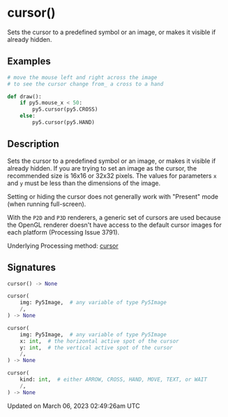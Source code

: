 # cursor()

Sets the cursor to a predefined symbol or an image, or makes it visible if already hidden.

## Examples

<div class="example-table">

<div class="example-row"><div class="example-cell-image">

</div><div class="example-cell-code">

```python
# move the mouse left and right across the image
# to see the cursor change from_ a cross to a hand

def draw():
    if py5.mouse_x < 50:
        py5.cursor(py5.CROSS)
    else:
        py5.cursor(py5.HAND)
```

</div></div>

</div>

## Description

Sets the cursor to a predefined symbol or an image, or makes it visible if already hidden. If you are trying to set an image as the cursor, the recommended size is 16x16 or 32x32 pixels. The values for parameters `x` and `y` must be less than the dimensions of the image.

Setting or hiding the cursor does not generally work with "Present" mode (when running full-screen).

With the `P2D` and `P3D` renderers, a generic set of cursors are used because the OpenGL renderer doesn't have access to the default cursor images for each platform (Processing Issue 3791).

Underlying Processing method: [cursor](https://processing.org/reference/cursor_.html)

## Signatures

```python
cursor() -> None

cursor(
    img: Py5Image,  # any variable of type Py5Image
    /,
) -> None

cursor(
    img: Py5Image,  # any variable of type Py5Image
    x: int,  # the horizontal active spot of the cursor
    y: int,  # the vertical active spot of the cursor
    /,
) -> None

cursor(
    kind: int,  # either ARROW, CROSS, HAND, MOVE, TEXT, or WAIT
    /,
) -> None
```

Updated on March 06, 2023 02:49:26am UTC
